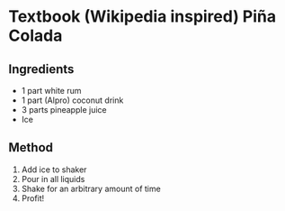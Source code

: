# Textbook (Wikipedia inspired) Piña Colada

## Ingredients

* 1 part white rum
* 1 part (Alpro) coconut drink
* 3 parts pineapple juice
* Ice

## Method

1. Add ice to shaker
2. Pour in all liquids
3. Shake for an arbitrary amount of time
4. Profit!
